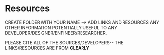 # Resources


CREATE FOLDER WITH YOUR NAME --> ADD LINKS AND RESOURCES ANY OTHER INFORMATION POTENTIALLY USEFUL TO ANY DEVELOPER/DESIGNER/ENFINEER/RESEARCHER.   


PLEASE CITE ALL OF THE SOURCES/DEVELOPERS-- THE LINKS/RESOURCES ARE FROM **CLEARLY**
